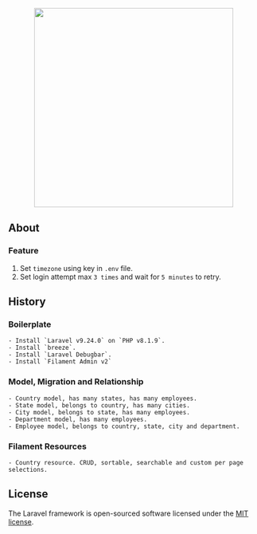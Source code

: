 <p align="center"><a href="https://laravel.com" target="_blank"><img src="https://raw.githubusercontent.com/laravel/art/master/logo-lockup/5%20SVG/2%20CMYK/1%20Full%20Color/laravel-logolockup-cmyk-red.svg" width="400"></a></p>

## About

### Feature

1. Set `timezone` using key in `.env` file.
2. Set login attempt max `3 times` and wait for `5 minutes` to retry.

## History

### Boilerplate

    - Install `Laravel v9.24.0` on `PHP v8.1.9`.
    - Install `breeze`.
    - Install `Laravel Debugbar`.
    - Install `Filament Admin v2`

### Model, Migration and Relationship

    - Country model, has many states, has many employees.
    - State model, belongs to country, has many cities.
    - City model, belongs to state, has many employees.
    - Department model, has many employees.
    - Employee model, belongs to country, state, city and department.

### Filament Resources

    - Country resource. CRUD, sortable, searchable and custom per page selections.

## License

The Laravel framework is open-sourced software licensed under the [MIT license](https://opensource.org/licenses/MIT).
